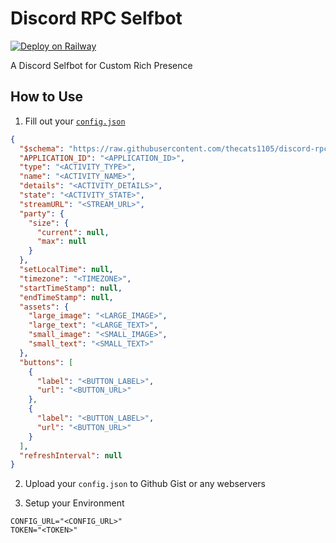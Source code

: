 # Discord RPC Selfbot

[![Deploy on Railway](https://railway.com/button.svg)](https://railway.com/template/jsZQh-?referralCode=DY_B7C)

A Discord Selfbot for Custom Rich Presence

## How to Use

1. Fill out your [`config.json`](https://github.com/thecats1105/discord-rpc-selfbot/blob/main/config.json)

```json
{
  "$schema": "https://raw.githubusercontent.com/thecats1105/discord-rpc-selfbot/refs/heads/main/config.schema.json",
  "APPLICATION_ID": "<APPLICATION_ID>",
  "type": "<ACTIVITY_TYPE>",
  "name": "<ACTIVITY_NAME>",
  "details": "<ACTIVITY_DETAILS>",
  "state": "<ACTIVITY_STATE>",
  "streamURL": "<STREAM_URL>",
  "party": {
    "size": {
      "current": null,
      "max": null
    }
  },
  "setLocalTime": null,
  "timezone": "<TIMEZONE>",
  "startTimeStamp": null,
  "endTimeStamp": null,
  "assets": {
    "large_image": "<LARGE_IMAGE>",
    "large_text": "<LARGE_TEXT>",
    "small_image": "<SMALL_IMAGE>",
    "small_text": "<SMALL_TEXT>"
  },
  "buttons": [
    {
      "label": "<BUTTON_LABEL>",
      "url": "<BUTTON_URL>"
    },
    {
      "label": "<BUTTON_LABEL>",
      "url": "<BUTTON_URL>"
    }
  ],
  "refreshInterval": null
}
```

2. Upload your `config.json` to Github Gist or any webservers

3. Setup your Environment

```env
CONFIG_URL="<CONFIG_URL>"
TOKEN="<TOKEN>"
```
